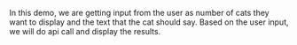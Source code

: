 In this demo, we are getting input from the user as number of cats they want to display and the 
text that the cat should say.
Based on the user input, we will do api call and display the results.

